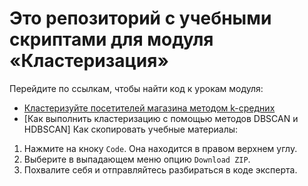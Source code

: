 # Это репозиторий с учебными скриптами для модуля «Кластеризация»

Перейдите по ссылкам, чтобы найти код к урокам модуля:
- [Кластеризуйте посетителей магазина методом k-средних](https://github.com/Eduson-DataScience/DataScience)
- [Как выполнить кластеризацию с помощью методов DBSCAN и HDBSCAN]
Как скопировать учебные материалы:
1. Нажмите на кноку <code>Code</code>. Она находится в правом верхнем углу.
2. Выберите в выпадающем меню опцию <code>Download ZIP</code>.
3. Похвалите себя и отправляйтесь разбираться в коде эксперта.
